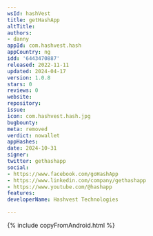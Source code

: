 ```yaml
---
wsId: hashVest
title: getHashApp
altTitle: 
authors:
- danny
appId: com.hashvest.hash
appCountry: ng
idd: '6443470887'
released: 2022-11-11
updated: 2024-04-17
version: 1.0.8
stars: 0
reviews: 0
website: 
repository: 
issue: 
icon: com.hashvest.hash.jpg
bugbounty: 
meta: removed
verdict: nowallet
appHashes: 
date: 2024-10-31
signer: 
twitter: gethashapp
social:
- https://www.facebook.com/goHashApp
- https://www.linkedin.com/company/gethashapp
- https://www.youtube.com/@hashapp
features: 
developerName: Hashvest Technologies

---
```


{% include copyFromAndroid.html %}
